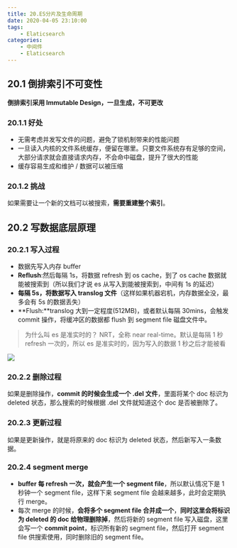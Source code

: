 ```yaml
---
title: 20.ES分片及生命周期
date: 2020-04-05 23:10:00
tags:
    - Elaticsearch
categories:
    - 中间件
    - Elaticsearch
---
```


## 20.1 倒排索引不可变性

**倒排索引采⽤ Immutable Design，⼀旦⽣成，不可更改**

### 20.1.1 好处

- ⽆需考虑并发写⽂件的问题，避免了锁机制带来的性能问题
- ⼀旦读⼊内核的⽂件系统缓存，便留在哪⾥。只要⽂件系统存有⾜够的空间，⼤部分请求就会直接请求内存，不会命中磁盘，提升了很⼤的性能
- 缓存容易⽣成和维护 / 数据可以被压缩

### 20.1.2 挑战

如果需要让⼀个新的⽂档可以被搜索，**需要重建整个索引**。



## 20.2 写数据底层原理

### 20.2.1 写入过程

- 数据先写入内存 buffer
- **Reflush**:然后每隔 1s，将数据 refresh 到 os cache，到了 os cache 数据就能被搜索到（所以我们才说 es 从写入到能被搜索到，中间有 1s 的延迟）
- **每隔 5s，将数据写入 translog 文件**（这样如果机器宕机，内存数据全没，最多会有 5s 的数据丢失）
- **Flush:**translog 大到一定程度(512MB)，或者默认每隔 30mins，会触发 commit 操作，将缓冲区的数据都 flush 到 segment file 磁盘文件中。

> 为什么叫 es 是准实时的？ NRT，全称 near real-time。默认是每隔 1 秒 refresh 一次的，所以 es 是准实时的，因为写入的数据 1 秒之后才能被看



![](http://dist415.oss-cn-beijing.aliyuncs.com/es-write-detail.png)

### 20.2.2 删除过程

如果是删除操作，**commit 的时候会生成一个 .del 文件**，里面将某个 doc 标识为 deleted 状态，那么搜索的时候根据 .del 文件就知道这个 doc 是否被删除了。



### 20.2.3 更新过程

如果是更新操作，就是将原来的 doc 标识为 deleted 状态，然后新写入一条数据。



### 20.2.4 segment merge

- **buffer 每 refresh 一次，就会产生一个 segment file**，所以默认情况下是 1 秒钟一个 segment file，这样下来 segment file 会越来越多，此时会定期执行 merge。
- 每次 merge 的时候，**会将多个 segment file 合并成一个**，**同时这里会将标识为 deleted 的 doc 给物理删除掉**，然后将新的 segment file 写入磁盘，这里会写一个 **commit point**，标识所有新的 segment file，然后打开 segment file 供搜索使用，同时删除旧的 segment file。